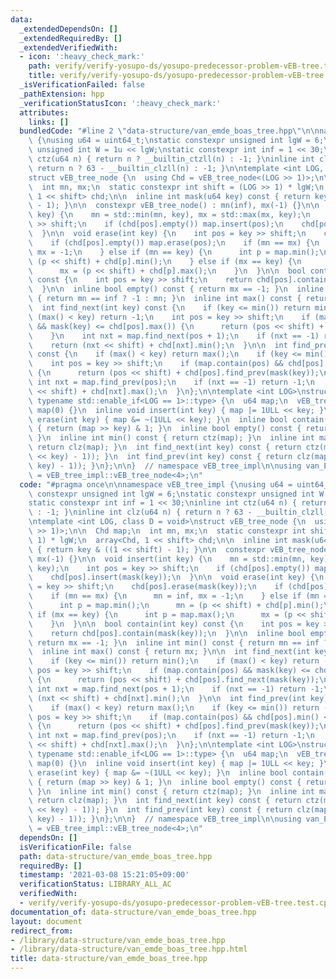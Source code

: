 ```yaml
---
data:
  _extendedDependsOn: []
  _extendedRequiredBy: []
  _extendedVerifiedWith:
  - icon: ':heavy_check_mark:'
    path: verify/verify-yosupo-ds/yosupo-predecessor-problem-vEB-tree.test.cpp
    title: verify/verify-yosupo-ds/yosupo-predecessor-problem-vEB-tree.test.cpp
  _isVerificationFailed: false
  _pathExtension: hpp
  _verificationStatusIcon: ':heavy_check_mark:'
  attributes:
    links: []
  bundledCode: "#line 2 \"data-structure/van_emde_boas_tree.hpp\"\n\nnamespace vEB_tree_impl\
    \ {\nusing u64 = uint64_t;\nstatic constexpr unsigned int lgW = 6;\nstatic constexpr\
    \ unsigned int W = 1u << lgW;\nstatic constexpr int inf = 1 << 30;\ninline int\
    \ ctz(u64 n) { return n ? __builtin_ctzll(n) : -1; }\ninline int clz(u64 n) {\
    \ return n ? 63 - __builtin_clzll(n) : -1; }\n\ntemplate <int LOG, class D = void>\n\
    struct vEB_tree_node {\n  using Chd = vEB_tree_node<(LOG >> 1)>;\n\n  Chd map;\n\
    \  int mn, mx;\n  static constexpr int shift = (LOG >> 1) * lgW;\n  array<Chd,\
    \ 1 << shift> chd;\n\n  inline int mask(u64 key) const { return key & ((1 << shift)\
    \ - 1); }\n\n  constexpr vEB_tree_node() : mn(inf), mx(-1) {}\n\n  void insert(int\
    \ key) {\n    mn = std::min(mn, key), mx = std::max(mx, key);\n    int pos = key\
    \ >> shift;\n    if (chd[pos].empty()) map.insert(pos);\n    chd[pos].insert(mask(key));\n\
    \  }\n\n  void erase(int key) {\n    int pos = key >> shift;\n    chd[pos].erase(mask(key));\n\
    \    if (chd[pos].empty()) map.erase(pos);\n    if (mn == mx) {\n      mn = inf,\
    \ mx = -1;\n    } else if (mn == key) {\n      int p = map.min();\n      mn =\
    \ (p << shift) + chd[p].min();\n    } else if (mx == key) {\n      int p = map.max();\n\
    \      mx = (p << shift) + chd[p].max();\n    }\n  }\n\n  bool contain(int key)\
    \ const {\n    int pos = key >> shift;\n    return chd[pos].contain(mask(key));\n\
    \  }\n\n  inline bool empty() const { return mx == -1; }\n  inline int min() const\
    \ { return mn == inf ? -1 : mn; }\n  inline int max() const { return mx; }\n\n\
    \  int find_next(int key) const {\n    if (key <= min()) return min();\n    if\
    \ (max() < key) return -1;\n    int pos = key >> shift;\n    if (map.contain(pos)\
    \ && mask(key) <= chd[pos].max()) {\n      return (pos << shift) + chd[pos].find_next(mask(key));\n\
    \    }\n    int nxt = map.find_next(pos + 1);\n    if (nxt == -1) return -1;\n\
    \    return (nxt << shift) + chd[nxt].min();\n  }\n\n  int find_prev(int key)\
    \ const {\n    if (max() < key) return max();\n    if (key <= min()) return -1;\n\
    \    int pos = key >> shift;\n    if (map.contain(pos) && chd[pos].min() < mask(key))\
    \ {\n      return (pos << shift) + chd[pos].find_prev(mask(key));\n    }\n   \
    \ int nxt = map.find_prev(pos);\n    if (nxt == -1) return -1;\n    return (nxt\
    \ << shift) + chd[nxt].max();\n  }\n};\n\ntemplate <int LOG>\nstruct vEB_tree_node<LOG,\
    \ typename std::enable_if<LOG == 1>::type> {\n  u64 map;\n  vEB_tree_node() :\
    \ map(0) {}\n  inline void insert(int key) { map |= 1ULL << key; }\n  inline void\
    \ erase(int key) { map &= ~(1ULL << key); }\n  inline bool contain(int key) const\
    \ { return (map >> key) & 1; }\n  inline bool empty() const { return map == 0;\
    \ }\n  inline int min() const { return ctz(map); }\n  inline int max() const {\
    \ return clz(map); }\n  int find_next(int key) const { return ctz(map & ~((1ULL\
    \ << key) - 1)); }\n  int find_prev(int key) const { return clz(map & ((1ULL <<\
    \ key) - 1)); }\n};\n\n}  // namespace vEB_tree_impl\n\nusing van_Emde_Boas_tree\
    \ = vEB_tree_impl::vEB_tree_node<4>;\n"
  code: "#pragma once\n\nnamespace vEB_tree_impl {\nusing u64 = uint64_t;\nstatic\
    \ constexpr unsigned int lgW = 6;\nstatic constexpr unsigned int W = 1u << lgW;\n\
    static constexpr int inf = 1 << 30;\ninline int ctz(u64 n) { return n ? __builtin_ctzll(n)\
    \ : -1; }\ninline int clz(u64 n) { return n ? 63 - __builtin_clzll(n) : -1; }\n\
    \ntemplate <int LOG, class D = void>\nstruct vEB_tree_node {\n  using Chd = vEB_tree_node<(LOG\
    \ >> 1)>;\n\n  Chd map;\n  int mn, mx;\n  static constexpr int shift = (LOG >>\
    \ 1) * lgW;\n  array<Chd, 1 << shift> chd;\n\n  inline int mask(u64 key) const\
    \ { return key & ((1 << shift) - 1); }\n\n  constexpr vEB_tree_node() : mn(inf),\
    \ mx(-1) {}\n\n  void insert(int key) {\n    mn = std::min(mn, key), mx = std::max(mx,\
    \ key);\n    int pos = key >> shift;\n    if (chd[pos].empty()) map.insert(pos);\n\
    \    chd[pos].insert(mask(key));\n  }\n\n  void erase(int key) {\n    int pos\
    \ = key >> shift;\n    chd[pos].erase(mask(key));\n    if (chd[pos].empty()) map.erase(pos);\n\
    \    if (mn == mx) {\n      mn = inf, mx = -1;\n    } else if (mn == key) {\n\
    \      int p = map.min();\n      mn = (p << shift) + chd[p].min();\n    } else\
    \ if (mx == key) {\n      int p = map.max();\n      mx = (p << shift) + chd[p].max();\n\
    \    }\n  }\n\n  bool contain(int key) const {\n    int pos = key >> shift;\n\
    \    return chd[pos].contain(mask(key));\n  }\n\n  inline bool empty() const {\
    \ return mx == -1; }\n  inline int min() const { return mn == inf ? -1 : mn; }\n\
    \  inline int max() const { return mx; }\n\n  int find_next(int key) const {\n\
    \    if (key <= min()) return min();\n    if (max() < key) return -1;\n    int\
    \ pos = key >> shift;\n    if (map.contain(pos) && mask(key) <= chd[pos].max())\
    \ {\n      return (pos << shift) + chd[pos].find_next(mask(key));\n    }\n   \
    \ int nxt = map.find_next(pos + 1);\n    if (nxt == -1) return -1;\n    return\
    \ (nxt << shift) + chd[nxt].min();\n  }\n\n  int find_prev(int key) const {\n\
    \    if (max() < key) return max();\n    if (key <= min()) return -1;\n    int\
    \ pos = key >> shift;\n    if (map.contain(pos) && chd[pos].min() < mask(key))\
    \ {\n      return (pos << shift) + chd[pos].find_prev(mask(key));\n    }\n   \
    \ int nxt = map.find_prev(pos);\n    if (nxt == -1) return -1;\n    return (nxt\
    \ << shift) + chd[nxt].max();\n  }\n};\n\ntemplate <int LOG>\nstruct vEB_tree_node<LOG,\
    \ typename std::enable_if<LOG == 1>::type> {\n  u64 map;\n  vEB_tree_node() :\
    \ map(0) {}\n  inline void insert(int key) { map |= 1ULL << key; }\n  inline void\
    \ erase(int key) { map &= ~(1ULL << key); }\n  inline bool contain(int key) const\
    \ { return (map >> key) & 1; }\n  inline bool empty() const { return map == 0;\
    \ }\n  inline int min() const { return ctz(map); }\n  inline int max() const {\
    \ return clz(map); }\n  int find_next(int key) const { return ctz(map & ~((1ULL\
    \ << key) - 1)); }\n  int find_prev(int key) const { return clz(map & ((1ULL <<\
    \ key) - 1)); }\n};\n\n}  // namespace vEB_tree_impl\n\nusing van_Emde_Boas_tree\
    \ = vEB_tree_impl::vEB_tree_node<4>;\n"
  dependsOn: []
  isVerificationFile: false
  path: data-structure/van_emde_boas_tree.hpp
  requiredBy: []
  timestamp: '2021-03-08 15:21:05+09:00'
  verificationStatus: LIBRARY_ALL_AC
  verifiedWith:
  - verify/verify-yosupo-ds/yosupo-predecessor-problem-vEB-tree.test.cpp
documentation_of: data-structure/van_emde_boas_tree.hpp
layout: document
redirect_from:
- /library/data-structure/van_emde_boas_tree.hpp
- /library/data-structure/van_emde_boas_tree.hpp.html
title: data-structure/van_emde_boas_tree.hpp
---
```

